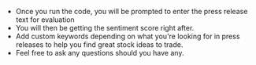 * Once you run the code, you will be prompted to enter the press release text for evaluation
* You will then be getting the sentiment score right after.
* Add custom keywords depending on what you're looking for in press releases to help you find great stock ideas to trade.
* Feel free to ask any questions should you have any.
